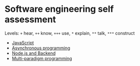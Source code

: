 # Software engineering self assessment

Levels: `+` hear, `++` know, `+++` use, `*` explain, `**` talk, `***` construct

- [JavaScript](Skills/JavaScript.md)
- [Asynchronous programming](Skills/Async.md)
- [Node.js and Backend](Skills/NodeJS.md)
- [Multi-paradigm programming](Skills/Paradigms.md)

